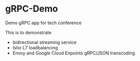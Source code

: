 # gRPC-Demo
Demo gRPC app for tech conference

This is to demonstrate

* bidirectional streaming service
* Istio L7 loadbalancing
* Envoy and Google Cloud Enpoints gRPC/JSON transcoding

